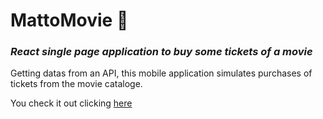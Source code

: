# MattoMovie :movie_camera:
### _React single page application to buy some tickets of a movie_
Getting datas from an API, this mobile application simulates purchases of tickets from the movie cataloge.

You check it out clicking <a href="https://mattomovie-pi.vercel.app" target="_blank">here</a>
